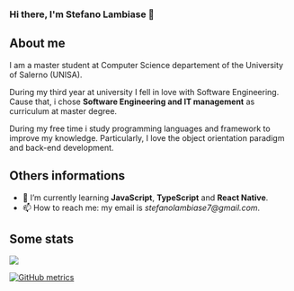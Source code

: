 ### Hi there, I'm Stefano Lambiase 👋

About me
-----------
I am a master student at Computer Science departement of the University of Salerno (UNISA).

During my third year at university I fell in love with Software Engineering. Cause that, i chose **Software Engineering and IT management** as curriculum at master degree.

During my free time i study programming languages and framework to improve my knowledge. Particularly, I love the object orientation paradigm and back-end development.

Others informations
-----------
- 🌱 I’m currently learning **JavaScript**, **TypeScript** and **React Native**.
- 📫 How to reach me: my email is _stefanolambiase7@gmail.com_.

Some stats
-----------
![](https://komarev.com/ghpvc/?username=StefanoLambiase&color=red)

[![GitHub metrics](https://metrics.lecoq.io/StefanoLambiase?template=terminal&languages=1)](https://github.com/lowlighter/metrics)

<!--
**StefanoLambiase/StefanoLambiase** is a ✨ _special_ ✨ repository because its `README.md` (this file) appears on your GitHub profile.

Here are some ideas to get you started:

- 🔭 I’m currently working on ...
- 🌱 I’m currently learning ...
- 👯 I’m looking to collaborate on ...
- 🤔 I’m looking for help with ...
- 💬 Ask me about ...
- 📫 How to reach me: ...
- 😄 Pronouns: ...
- ⚡ Fun fact: ...
-->
